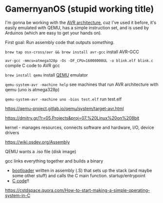 # GamernyanOS (stupid working title)

I'm gonna be working with the [AVR architecture](https://en.wikipedia.org/wiki/Atmel_AVR_instruction_set), cuz I've used it before, it's easily emulated with QEMU, has a simple instruction set, and is used by Arduinos (which are easy to get your hands on).

First goal: Run assembly code that outputs _something_.

`brew tap osx-cross/avr && brew install avr-gcc` install AVR-GCC

`avr-gcc -mmcu=atmega328p -Os -DF_CPU=16000000UL -o blink.elf blink.c` compile C code to AVR gcc

`brew install qemu` install [QEMU](https://www.qemu.org/) emulator

`qemu-system-avr -machine help` see machines that run AVR architecture with qemu (uno is atmega328p)

`qemu-system-avr -machine uno -bios test.elf` run test.elf

https://qemu-project.gitlab.io/qemu/system/target-avr.html

https://dmitry.gr/?r=05.Projects&proj=07.%20Linux%20on%208bit

kernel - manages resources, connects software and hardware, I/O, device drivers

https://wiki.osdev.org/Assembly

QEMU wants a .iso file (disk image)

gcc links everything together and builds a binary

- [bootloader](https://github.com/memtest86plus/memtest86plus/blob/main/boot/x86/startup64.S) written in assembly (.S) that sets up the stack (and maybe some other stuff) and calls the C main function. startup/entrypoint
- [C code](https://github.com/memtest86plus/memtest86plus/blob/main/app/main.c)!!

https://cstdspace.quora.com/How-to-start-making-a-simple-operating-system-in-C
